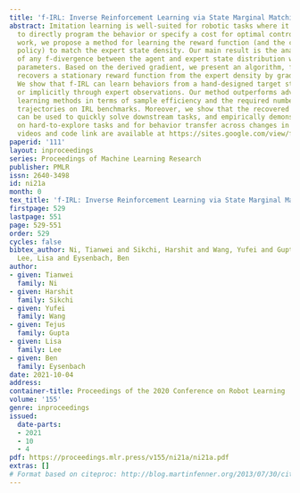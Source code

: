 ```yaml
---
title: 'f-IRL: Inverse Reinforcement Learning via State Marginal Matching'
abstract: Imitation learning is well-suited for robotic tasks where it is difficult
  to directly program the behavior or specify a cost for optimal control.  In this
  work, we propose a method for learning the reward function (and the corresponding
  policy) to match the expert state density. Our main result is the analytic gradient
  of any f-divergence between the agent and expert state distribution w.r.t. reward
  parameters. Based on the derived gradient, we present an algorithm, f-IRL, that
  recovers a stationary reward function from the expert density by gradient descent.
  We show that f-IRL can learn behaviors from a hand-designed target state density
  or implicitly through expert observations. Our method outperforms adversarial imitation
  learning methods in terms of sample efficiency and the required number of expert
  trajectories on IRL benchmarks. Moreover, we show that the recovered reward function
  can be used to quickly solve downstream tasks, and empirically demonstrate its utility
  on hard-to-explore tasks and for behavior transfer across changes in dynamics. Project
  videos and code link are available at https://sites.google.com/view/f-irl/home.
paperid: '111'
layout: inproceedings
series: Proceedings of Machine Learning Research
publisher: PMLR
issn: 2640-3498
id: ni21a
month: 0
tex_title: 'f-IRL: Inverse Reinforcement Learning via State Marginal Matching'
firstpage: 529
lastpage: 551
page: 529-551
order: 529
cycles: false
bibtex_author: Ni, Tianwei and Sikchi, Harshit and Wang, Yufei and Gupta, Tejus and
  Lee, Lisa and Eysenbach, Ben
author:
- given: Tianwei
  family: Ni
- given: Harshit
  family: Sikchi
- given: Yufei
  family: Wang
- given: Tejus
  family: Gupta
- given: Lisa
  family: Lee
- given: Ben
  family: Eysenbach
date: 2021-10-04
address:
container-title: Proceedings of the 2020 Conference on Robot Learning
volume: '155'
genre: inproceedings
issued:
  date-parts:
  - 2021
  - 10
  - 4
pdf: https://proceedings.mlr.press/v155/ni21a/ni21a.pdf
extras: []
# Format based on citeproc: http://blog.martinfenner.org/2013/07/30/citeproc-yaml-for-bibliographies/
---
```

